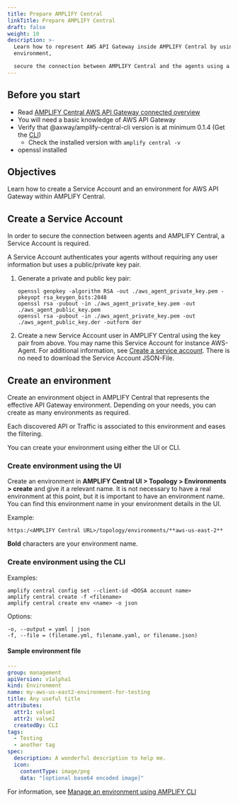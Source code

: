 ```yaml
---
title: Prepare AMPLIFY Central
linkTitle: Prepare AMPLIFY Central
draft: false
weight: 10
description: >-
  Learn how to represent AWS API Gateway inside AMPLIFY Central by using an
  environment,

  secure the connection between AMPLIFY Central and the agents using a Service Account.
---
```


## Before you start

* Read [AMPLIFY Central AWS API Gateway connected overview](/docs/central/connect-aws-gateway/)
* You will need a basic knowledge of AWS API Gateway
* Verify that @axway/amplify-central-cli version is at minimum 0.1.4 (Get the [CLI](/docs/central/cli_central/cli_install/))
  * Check the installed version with `amplify central -v`
* openssl installed

## Objectives

Learn how to create a Service Account and an environment for AWS API Gateway within AMPLIFY Central.

## Create a Service Account

In order to secure the connection between agents and AMPLIFY Central, a Service Account is required.

A Service Account authenticates your agents without requiring any user information but uses a public/private key pair.

1. Generate a private and public key pair:

    ```
    openssl genpkey -algorithm RSA -out ./aws_agent_private_key.pem -pkeyopt rsa_keygen_bits:2048
    openssl rsa -pubout -in ./aws_agent_private_key.pem -out ./aws_agent_public_key.pem
    openssl rsa -pubout -in ./aws_agent_private_key.pem -out ./aws_agent_public_key.der -outform der
    ```

2. Create a new Service Account user in AMPLIFY Central using the key pair from above. You may name this Service Account for instance AWS-Agent. For additional information, see [Create a service account](/docs/central/cli_central/cli_install/#create-a-service-account). There is no need to download the Service Account JSON-File.

## Create an environment

Create an environment object in AMPLIFY Central that represents the effective API Gateway environment. Depending on your needs, you can create as many environments as required.

Each discovered API or Traffic is associated to this environment and eases the filtering.

You can create your environment using either the UI or CLI.

### Create environment using the UI

Create an environment in **AMPLIFY Central UI > Topology > Environments > create** and give it a relevant name. It is not necessary to have a real environment at this point, but it is important to have an environment name. You can find this environment name in your environment details in the UI.

Example:

```
https:/<AMPLIFY Central URL>/topology/environments/**aws-us-east-2**
```

**Bold** characters are your environment name.

### Create environment using the CLI

Examples:

```
amplify central config set --client-id <DOSA account name>
amplify central create -f <filename>
amplify central create env <name> -o json
```

Options:

```
-o, --output = yaml | json
-f, --file = (filename.yml, filename.yaml, or filename.json)
```

#### Sample environment file

```yaml
---
group: management
apiVersion: v1alpha1
kind: Environment
name: my-aws-us-east2-environment-for-testing
title: Any useful title
attributes:
  attr1: value1
  attr2: value2
  createdBy: CLI
tags:
  - Testing
  - another tag
spec:
  description: A wonderful description to help me.
  icon:
    contentType: image/png
    data: "[optional base64 encoded image]"
```

For information, see [Manage an environment using AMPLIFY CLI](/docs/central/cli_central/cli_environments/)
